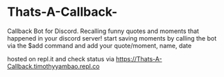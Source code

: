 # Thats-A-Callback-
Callback Bot for Discord. Recalling funny quotes and moments that happened in your discord server! start saving moments by calling the bot via the $add command and add your quote/moment, name, date

hosted on repl.it and check status via https://Thats-A-Callback.timothyyambao.repl.co

